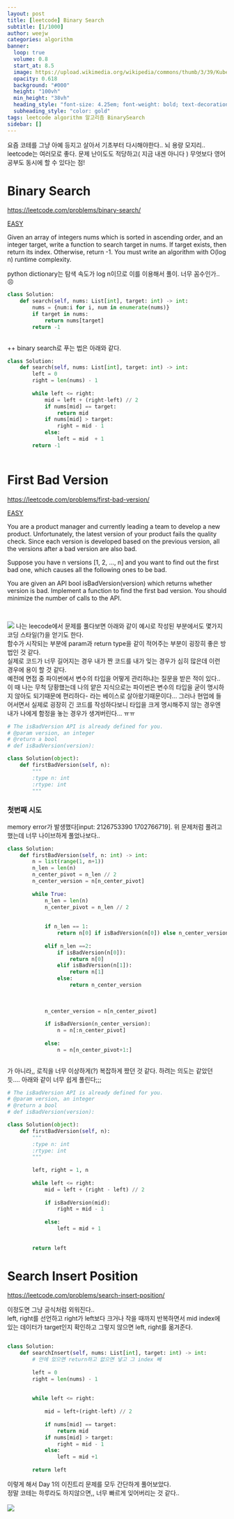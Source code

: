 ```yaml
---
layout: post
title: [leetcode] Binary Search
subtitle: [1/1000]
author: weejw
categories: algorithm
banner:
  loop: true
  volume: 0.8
  start_at: 8.5
  image: https://upload.wikimedia.org/wikipedia/commons/thumb/3/39/Kubernetes_logo_without_workmark.svg/1200px-Kubernetes_logo_without_workmark.svg.png
  opacity: 0.618
  background: "#000"
  height: "100vh"
  min_height: "38vh"
  heading_style: "font-size: 4.25em; font-weight: bold; text-decoration: underline"
  subheading_style: "color: gold"
tags: leetcode algorithm 알고리즘 BinarySearch
sidebar: []
---
```

요즘 코테를 그냥 아예 등지고 살아서 기초부터 다시해야한다.. 뇌 용량 모지리.. <br>
leetcode는 여러모로 좋다. 문제 난이도도 적당하고( 지금 내겐 아니다 ) 무엇보다 영어공부도 동시에 할 수 있다는 점! 

# Binary Search
https://leetcode.com/problems/binary-search/

<u>EASY</u>

Given an array of integers nums which is sorted in ascending order, and an integer target, write a function to search target in nums. If target exists, then return its index. Otherwise, return -1.
You must write an algorithm with O(log n) runtime complexity.


python dictionary는 탐색 속도가 log n이므로 이를 이용해서 풀이. 너무 꼼수인가.. 😣

```python
class Solution:
    def search(self, nums: List[int], target: int) -> int:
        nums = {num:i for i, num in enumerate(nums)}
        if target in nums:
            return nums[target]
        return -1
    
```

++ binary search로 푸는 법은 아래와 같다.
```python
class Solution:
    def search(self, nums: List[int], target: int) -> int:
        left = 0
        right = len(nums) - 1
        
        while left <= right:
            mid = left + (right-left) // 2
            if nums[mid] == target:
                return mid
            if nums[mid] > target:
                right = mid - 1
            else:
                left = mid  + 1
        return -1
    
```

# First Bad Version
https://leetcode.com/problems/first-bad-version/

<u>EASY</u>

You are a product manager and currently leading a team to develop a new product. Unfortunately, the latest version of your product fails the quality check. Since each version is developed based on the previous version, all the versions after a bad version are also bad.

Suppose you have n versions [1, 2, ..., n] and you want to find out the first bad one, which causes all the following ones to be bad.

You are given an API bool isBadVersion(version) which returns whether version is bad. Implement a function to find the first bad version. You should minimize the number of calls to the API.

<br>

![](../assets/images/post_img/2023-02-10-algorithm-binary-serach-img-2.PNG)
나는 leecode에서 문제를 풀다보면 아래와 같이 예시로 작성된 부분에서도 몇가지 코딩 스타일(?)을 얻기도 한다.<br>
함수가 시작되는 부분에 param과 return type을 같이 적어주는 부분이 굉장히 좋은 방법인 것 같다.<br>
실제로 코드가 너무 길어지는 경우 내가 짠 코드를 내가 잊는 경우가 심히 많은데 이런 경우에 용이 할 것 같다.<br>
예전에 면접 중 파이썬에서 변수의 타입을 어떻게 관리하냐는 질문을 받은 적이 있다.. 이 때 나는 무척 당황했는데 나의 얕은 지식으로는 파이썬은 변수의 타입을 굳이 명시하지 
않아도 되기때문에 편리하다- 라는 베이스로 살아왔기때문이다... 그러나 현업에 들어서면서 실제로 굉장히 긴 코드를 작성하다보니 타입을 크게 명시해주지 않는 경우엔 내가 나에게 함정을 놓는 경우가 생겨버린다... ㅠㅠ<br>

```python
# The isBadVersion API is already defined for you.
# @param version, an integer
# @return a bool
# def isBadVersion(version):

class Solution(object):
    def firstBadVersion(self, n):
        """
        :type n: int
        :rtype: int
        """
```

### 첫번째 시도

memory error가 발생했다[input: 2126753390 1702766719]. 위 문제처럼 풀려고 했는데 너무 나이브하게 풀었나보다..
```python
class Solution:
    def firstBadVersion(self, n: int) -> int:
        n = list(range(1, n+1))
        n_len = len(n)
        n_center_pivot = n_len // 2
        n_center_version = n[n_center_pivot]
        
        while True:
            n_len = len(n)
            n_center_pivot = n_len // 2
            
            
            if n_len == 1:
                return n[0] if isBadVersion(n[0]) else n_center_version
            
            elif n_len ==2:
                if isBadVersion(n[0]):
                    return n[0]
                elif isBadVersion(n[1]):
                    return n[1]
                else:
                    return n_center_version
            
            
            
            n_center_version = n[n_center_pivot]   
            
            if isBadVersion(n_center_version):
                n = n[:n_center_pivot]
                
            else:
                n = n[n_center_pivot+1:]
                 
```
가 아니라,, 로직을 너무 이상하게(?) 복잡하게 짰던 것 같다. 하려는 의도는 같았던 듯.... 아래와 같이 너무 쉽게 풀린다;;;

```python
# The isBadVersion API is already defined for you.
# @param version, an integer
# @return a bool
# def isBadVersion(version):

class Solution(object):
    def firstBadVersion(self, n):
        """
        :type n: int
        :rtype: int
        """
        
        left, right = 1, n
        
        while left <= right:
            mid = left + (right - left) // 2
            
            if isBadVersion(mid):
                right = mid - 1 
            
            else:
                left = mid + 1 
                
            
        return left 
```



# Search Insert Position
https://leetcode.com/problems/search-insert-position/

이정도면 그냥 공식처럼 외워진다..<br>
left, right를 선언하고 right가 left보다 크거나 작을 때까지 반복하면서 mid index에 있는 데이터가 target인지 확인하고 그렇지 않으면 left, right를 옮겨준다.

```python

class Solution:
    def searchInsert(self, nums: List[int], target: int) -> int:
        # 안에 있으면 return하고 없으면 넣고 그 index 빼
        
        left = 0
        right = len(nums) - 1
        
        
        while left <= right:
            
            mid = left+(right-left) // 2
            
            if nums[mid] == target:
                return mid
            if nums[mid] > target:
                right = mid - 1 
            else:
                left = mid +1
        
        return left
```

이렇게 해서 Day 1의 이진트리 문제를 모두 간단하게 풀어보았다. <br>
정말 코테는 하루라도 하지않으면,, 너무 빠르게 잊어버리는 것 같다.. <br><br>
![](../assets/images/post_img/2023-02-10-algorithm-binary-serach-img-1.PNG)


